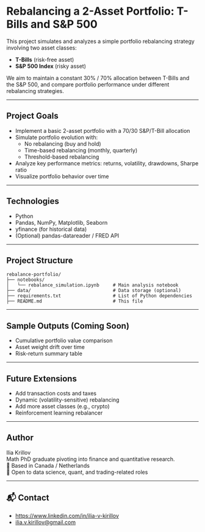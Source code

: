 # Rebalancing a 2-Asset Portfolio: T-Bills and S&P 500

This project simulates and analyzes a simple portfolio rebalancing strategy involving two asset classes:
- **T-Bills** (risk-free asset)
- **S&P 500 Index** (risky asset)

We aim to maintain a constant 30% / 70% allocation between T-Bills and the S&P 500, and compare portfolio performance under different rebalancing strategies.

---

## Project Goals

- Implement a basic 2-asset portfolio with a 70/30 S&P/T-Bill allocation
- Simulate portfolio evolution with:
  - No rebalancing (buy and hold)
  - Time-based rebalancing (monthly, quarterly)
  - Threshold-based rebalancing
- Analyze key performance metrics: returns, volatility, drawdowns, Sharpe ratio
- Visualize portfolio behavior over time

---

## Technologies

- Python
- Pandas, NumPy, Matplotlib, Seaborn
- yfinance (for historical data)
- (Optional) pandas-datareader / FRED API

---

## Project Structure

```
rebalance-portfolio/
├── notebooks/
│   └── rebalance_simulation.ipynb     # Main analysis notebook
├── data/                              # Data storage (optional)
├── requirements.txt                   # List of Python dependencies
├── README.md                          # This file
```

---

## Sample Outputs (Coming Soon)

- Cumulative portfolio value comparison
- Asset weight drift over time
- Risk-return summary table

---

## Future Extensions

- Add transaction costs and taxes
- Dynamic (volatility-sensitive) rebalancing
- Add more asset classes (e.g., crypto)
- Reinforcement learning rebalancer 

---

## Author

Ilia Krillov  
Math PhD graduate pivoting into finance and quantitative research.  
📍 Based in Canada / Netherlands  
🚀 Open to data science, quant, and trading-related roles

---

## 📬 Contact

- https://www.linkedin.com/in/ilia-v-kirillov
- ilia.v.kirillov@gmail.com

